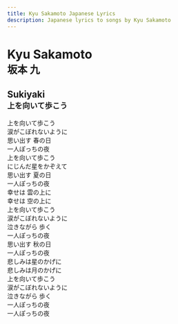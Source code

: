 ```yaml
---
title: Kyu Sakamoto Japanese Lyrics
description: Japanese lyrics to songs by Kyu Sakamoto
---
```


# Kyu Sakamoto <br><small>坂本 九</small>

## Sukiyaki <br><small>上を向いて歩こう</small>

上を向いて歩こう  
涙がこぼれないように  
思い出す 春の日  
一人ぽっちの夜  
上を向いて歩こう  
にじんだ星をかぞえて  
思い出す 夏の日  
一人ぽっちの夜  
幸せは 雲の上に  
幸せは 空の上に  
上を向いて歩こう  
涙がこぼれないように  
泣きながら 歩く  
一人ぽっちの夜  
思い出す 秋の日  
一人ぽっちの夜  
悲しみは星のかげに  
悲しみは月のかげに  
上を向いて歩こう  
涙がこぼれないように  
泣きながら 歩く  
一人ぽっちの夜  
一人ぽっちの夜  